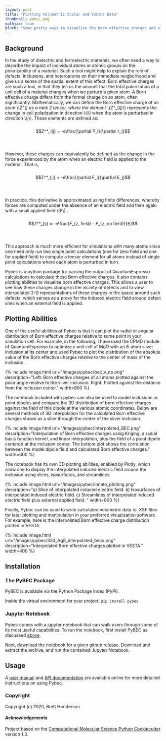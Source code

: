```yaml
---
layout: post
title: "Plotting Volumetric Scalar and Vector Data"
thumbnail: pybec.png
mathjax: true
blurb: "Some pretty ways to visualize the born effective charges and electric field around nanoparticles."
---
```


## Background
In the study of dielectric and ferroelectric materials, we often need a way to describe the 
impact of individual atoms or atomic groups on the polarizability of a material. Such a tool 
might help to explain the role of defects, inclusions, and heteroatoms on their immediate neigborhood
and give us a sense of the spatial extent of this effect. Born effective charges are such a tool,
in that they tell us the amount that the total polarization of a unit cell of a material changes
when we perturb a given atom. A Born effective charge differs from the formal charge on an
atom, often significantly. Mathematically, we can define the Born effective charge of an atom \\(Z^*\\) as
a rank 2 tensor, where the element \\(Z^*_{ij}\\) represents the change in cell polarization in direction \\(i\\)
when the atom is perturbed in direction \\(j\\). These elements are defined as:
<br><br>
$$Z^*_{ij} = -e\frac{\partial P_i}{\partial r_j}$$ 
<br><br>

However, these charges can equivalently be defined as the change in the force experienced by the atom 
when an electric field is applied to the material. That is, <br><br>
$$Z^*_{ij} = -e\frac{\partial F_i}{\partial E_j}$$ 
<br><br>
 
In practice, this derivative is approximated using finite differences, whereby forces are computed 
under the absence of an electric field and then again with a small applied field \\(E\\) . <br><br>
$$Z^*_{ij} = -e\frac{F_{z, field} - F_{z, no field}}{E}$$ 
<br><br>

This approach is much more efficient for simulations with many atoms since one need only run two single point
calculations (one for zero field and one for applied field) to compute a tensor element for all
atoms instead of single point calculations where each atom is perturbed in turn.

Pybec is a python package for parsing the output of QuantumEspresso calculations to calculate 
these Born effective charges. It also contains plotting abilities to visualize born effective 
charges. This allows a user to see how these charges change in the vicinity of defects and to 
view interpolated 3-D representations of these charges in the space around such defects, which 
serves as a proxy for the induced electric field around defect sites when an external field is
applied.

## Plotting Abilities
One of the useful abilities of Pybec is that it can plot the radial or angular distribution of 
Born effective charges relative to some point in your simulation cell. For example, in the following,
I have used the CPMD module of QuantumEspresso to optimize a unit cell of MgO with an 8-atom
silver inclusion at its center and used Pybec to plot the distribution of the absolute value of the Born effective 
charges relative to the center of mass of the inclusion.

{% include image.html url="/images/pybec/bec_v_np.png" description="Left: Born effective charges of all atoms plotted
against the polar angle relative to the silver inclusion. Right: Plotted against the distance from the inclusion center." width=800 %}

The notebook included with pybec can also be used to model inclusions as point dipoles and compare the 3D distribution
of born effective charges against the field of this dipole at the various atomic coordinates. Below are several
methods of 3D interpolation for the calculated Born effective charges shown as a slice through the center of the silver
inclusion. 

{% include image.html url="/images/pybec/Interpolated_BEC.png" description="Interpolation of Born
effective charges using Kriging, a radial basis function kernel, and linear interpolation, plus the field of a
point dipole centered at the inclusion center. The bottom plot shows the correlation between the model dipole field and
calculated Born effective charges." width=600 %}

The notebook has its own 3D plotting abilities, enabled by Plotly, which allow one to display the interpolated induced
electric field around the inclusion using slices, isosurfaces, and streamlines.

{% include image.html url="/images/pybec/innate_plotting.png" description="a) Slice of interpolated induced electric field. b) Isosurfaces
of interpolated induced electric field. c) Streamlines of interpolated induced electric field plus external applied field. " width=800 %}

Finally, Pybec can be used to write calculated volumetric data to .XSF files for later plotting and manipulation
in your preferred visualization software. For example, here is the interpolated Born effective charge distribution 
plotted in VESTA.

{% include image.html url="/images/pybec/333_Ag8_interpolated_becs.png" description="Interpolated Born effective charges plotted in VESTA." width=400 %}

## Installation

### The PyBEC Package
PyBEC is available via the Python Package Index (PyPI).

Inside the virtual environment for your project:
```pip install pybec```

### Jupyter Notebook
Pybec comes with a jupyter notebook that can walk users through some of its most useful 
capabilities. To run the notebook, first install PyBEC as discussed [above](#the-pybec-package).

Next, download the notebook for a given [github release](https://github.com/brettrhenderson/pybec/releases).
Download and extract the archive, and run the contained Jupyter Notebook.

## Usage
A [user manual](https://pybec.readthedocs.io/en/latest/) and [API documentation](https://pybec.readthedocs.io/en/latest/api.html)
are available online for more detailed instructions on using Pybec.

### Copyright

Copyright (c) 2020, Brett Henderson


#### Acknowledgements

Project based on the
[Computational Molecular Science Python Cookiecutter](https://github.com/molssi/cookiecutter-cms) version 1.3.
